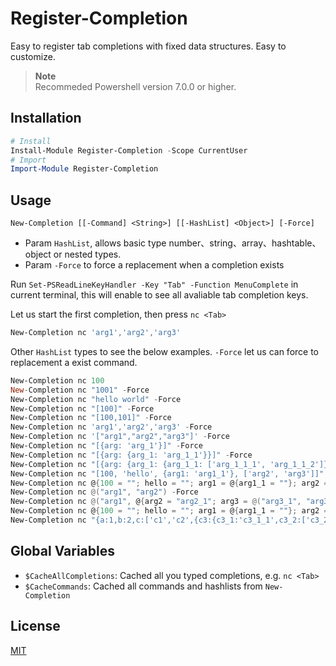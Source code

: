 # Register-Completion

Easy to register tab completions with fixed data structures. Easy to customize.

> **Note**  
> Recommeded Powershell version 7.0.0 or higher.

## Installation

```Powershell
# Install
Install-Module Register-Completion -Scope CurrentUser
# Import
Import-Module Register-Completion
```

## Usage

`New-Completion [[-Command] <String>] [[-HashList] <Object>] [-Force]`

+ Param `HashList`, allows basic type number、string、array、hashtable、object or nested types.
+ Param `-Force` to force a replacement when a completion exists

Run `Set-PSReadLineKeyHandler -Key "Tab" -Function MenuComplete` in current terminal, this will enable to see all avaliable tab completion keys.

Let us start the first completion, then press `nc <Tab>`

```Powershell
New-Completion nc 'arg1','arg2','arg3'
```

Other `HashList` types to see the below examples. `-Force` let us can force to replacement a exist command.

```Powershell
New-Completion nc 100
New-Completion nc "1001" -Force
New-Completion nc "hello world" -Force
New-Completion nc "[100]" -Force
New-Completion nc "[100,101]" -Force
New-Completion nc 'arg1','arg2','arg3' -Force
New-Completion nc '["arg1","arg2","arg3"]' -Force
New-Completion nc "[{arg: 'arg_1'}]" -Force
New-Completion nc "[{arg: {arg_1: 'arg_1_1'}}]" -Force
New-Completion nc "[{arg: {arg_1: {arg_1_1: ['arg_1_1_1', 'arg_1_1_2']}}}]" -Force
New-Completion nc "[100, 'hello', {arg1: 'arg1_1'}, ['arg2', 'arg3']]" -Force
New-Completion nc @{100 = ""; hello = ""; arg1 = @{arg1_1 = ""}; arg2 = ""; arg3 = ""} -Force
New-Completion nc @("arg1", "arg2") -Force
New-Completion nc @("arg1", @{arg2 = "arg2_1"; arg3 = @("arg3_1", "arg3_2")}) -Force
New-Completion nc @{100 = ""; hello = ""; arg1 = @{arg1_1 = ""}; arg2 = ""; arg3 = @("arg3_1", "arg3_2")} -Force
New-Completion nc "{a:1,b:2,c:['c1','c2',{c3:{c3_1:'c3_1_1',c3_2:['c3_2_1','c3_2_2']}}]}" -Force
```

## Global Variables

+ `$CacheAllCompletions`: Cached all you typed completions, e.g. `nc <Tab>`
+ `$CacheCommands`: Cached all commands and hashlists from `New-Completion`

## License

[MIT](.\LICENSE)
